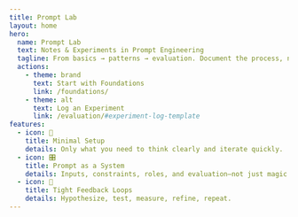 ```yaml
---
title: Prompt Lab
layout: home
hero:
  name: Prompt Lab
  text: Notes & Experiments in Prompt Engineering
  tagline: From basics → patterns → evaluation. Document the process, not just the prompts.
  actions:
    - theme: brand
      text: Start with Foundations
      link: /foundations/
    - theme: alt
      text: Log an Experiment
      link: /evaluation/#experiment-log-template
features:
  - icon: 🧰
    title: Minimal Setup
    details: Only what you need to think clearly and iterate quickly.
  - icon: 🎛️
    title: Prompt as a System
    details: Inputs, constraints, roles, and evaluation—not just magic words.
  - icon: 🔁
    title: Tight Feedback Loops
    details: Hypothesize, test, measure, refine, repeat.
---
```

